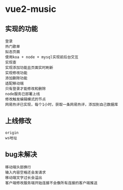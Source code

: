 # vue2-music

## 实现的功能
```
登录
热门歌单
拟态页面
使用koa + node + mysql实现前后台交互
实现查
实现添加功能且页面实时刷新
实现修改功能
添加删除功能
适配移动端
只有登录才能修改和删除
node服务已部署上线
修改触发编辑模式的节点
网易热评已实现，每个1小时，获取一条网易热评，添加到自己数据库
```

## 上线修改
```
origin
ws地址
```


## bug未解决
```
移动端头部换行
输入内容空格还会发请求
移动端文字过长会溢出
客户端修改服务端开始连接不会像所有连接的客户端推送
```